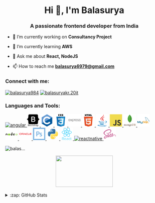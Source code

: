<h1 align="center">Hi 👋, I'm Balasurya</h1>
<h3 align="center">A passionate frontend developer from India</h3>

- 🔭 I’m currently working on **Consultancy Project**

- 🌱 I’m currently learning **AWS**

- 💬 Ask me about **React, NodeJS**

- 📫 How to reach me **balasurya6979@gmail.com**

<h3 align="left">Connect with me:</h3>
<p align="left">
<a href="https://linkedin.com/in/balasurya984" target="blank"><img align="center" src="https://raw.githubusercontent.com/rahuldkjain/github-profile-readme-generator/master/src/images/icons/Social/linked-in-alt.svg" alt="balasurya984" height="30" width="40" /></a>
<a href="https://www.hackerrank.com/balasuryakr.20it" target="blank"><img align="center" src="https://raw.githubusercontent.com/rahuldkjain/github-profile-readme-generator/master/src/images/icons/Social/hackerrank.svg" alt="balasuryakr.20it" height="30" width="40" /></a>
</p>

<h3 align="left">Languages and Tools:</h3>
<p align="left"> <a href="https://angular.io" target="_blank" rel="noreferrer"> <img src="https://angular.io/assets/images/logos/angular/angular.svg" alt="angular" width="40" height="40"/> </a> <a href="https://getbootstrap.com" target="_blank" rel="noreferrer"> <img src="https://raw.githubusercontent.com/devicons/devicon/master/icons/bootstrap/bootstrap-plain-wordmark.svg" alt="bootstrap" width="40" height="40"/> </a> <a href="https://www.cprogramming.com/" target="_blank" rel="noreferrer"> <img src="https://raw.githubusercontent.com/devicons/devicon/master/icons/c/c-original.svg" alt="c" width="40" height="40"/> </a> <a href="https://www.w3schools.com/css/" target="_blank" rel="noreferrer"> <img src="https://raw.githubusercontent.com/devicons/devicon/master/icons/css3/css3-original-wordmark.svg" alt="css3" width="40" height="40"/> </a> <a href="https://expressjs.com" target="_blank" rel="noreferrer"> <img src="https://raw.githubusercontent.com/devicons/devicon/master/icons/express/express-original-wordmark.svg" alt="express" width="40" height="40"/> </a> <a href="https://www.w3.org/html/" target="_blank" rel="noreferrer"> <img src="https://raw.githubusercontent.com/devicons/devicon/master/icons/html5/html5-original-wordmark.svg" alt="html5" width="40" height="40"/> </a> <a href="https://www.java.com" target="_blank" rel="noreferrer"> <img src="https://raw.githubusercontent.com/devicons/devicon/master/icons/java/java-original.svg" alt="java" width="40" height="40"/> </a> <a href="https://developer.mozilla.org/en-US/docs/Web/JavaScript" target="_blank" rel="noreferrer"> <img src="https://raw.githubusercontent.com/devicons/devicon/master/icons/javascript/javascript-original.svg" alt="javascript" width="40" height="40"/> </a> <a href="https://www.mongodb.com/" target="_blank" rel="noreferrer"> <img src="https://raw.githubusercontent.com/devicons/devicon/master/icons/mongodb/mongodb-original-wordmark.svg" alt="mongodb" width="40" height="40"/> </a> <a href="https://www.mysql.com/" target="_blank" rel="noreferrer"> <img src="https://raw.githubusercontent.com/devicons/devicon/master/icons/mysql/mysql-original-wordmark.svg" alt="mysql" width="40" height="40"/> </a> <a href="https://nodejs.org" target="_blank" rel="noreferrer"> <img src="https://raw.githubusercontent.com/devicons/devicon/master/icons/nodejs/nodejs-original-wordmark.svg" alt="nodejs" width="40" height="40"/> </a> <a href="https://www.oracle.com/" target="_blank" rel="noreferrer"> <img src="https://raw.githubusercontent.com/devicons/devicon/master/icons/oracle/oracle-original.svg" alt="oracle" width="40" height="40"/> </a> <a href="https://www.photoshop.com/en" target="_blank" rel="noreferrer"> <img src="https://raw.githubusercontent.com/devicons/devicon/master/icons/photoshop/photoshop-line.svg" alt="photoshop" width="40" height="40"/> </a> <a href="https://www.python.org" target="_blank" rel="noreferrer"> <img src="https://raw.githubusercontent.com/devicons/devicon/master/icons/python/python-original.svg" alt="python" width="40" height="40"/> </a> <a href="https://reactjs.org/" target="_blank" rel="noreferrer"> <img src="https://raw.githubusercontent.com/devicons/devicon/master/icons/react/react-original-wordmark.svg" alt="react" width="40" height="40"/> </a> <a href="https://reactnative.dev/" target="_blank" rel="noreferrer"> <img src="https://reactnative.dev/img/header_logo.svg" alt="reactnative" width="40" height="40"/> </a> <a href="https://sass-lang.com" target="_blank" rel="noreferrer"> <img src="https://raw.githubusercontent.com/devicons/devicon/master/icons/sass/sass-original.svg" alt="sass" width="40" height="40"/> </a> </p>
<p><img align="center" width="500px" src="http://github-profile-summary-cards.vercel.app/api/cards/repos-per-language?username=balasurya984&theme=github_dark" alt="balas..." />
  
  
  <div align="center"><img src="https://github-readme-stats.vercel.app/api/top-langs/?username=rishavanand&hide_border=true&layout=compact" align="center" style="width: 60%; height:100px" /></div>  

<br/>  
<details><br>
  <summary>:zap: GitHub Stats</summary>
  <img align="center" src="http://github-profile-summary-cards.vercel.app/api/cards/profile-details?username=balasurya984&theme=github_dark" width="100%" />  
  <img align="left" alt="codeSTACKr's GitHub Stats" width="46%" height="300px" src="https://github-readme-stats.vercel.app/api?username=balasurya984&show_icons=true&theme=github_dark" />
  <p><img align="right" width="45%"  height="300px"  src="https://github-readme-streak-stats.herokuapp.com/?user=balasurya984&&theme=blueberry_duo&fire=0366D6&sideNums=778E94&currStreakNum=778E94&sideLabels=0366D6&currStreakLabel=0366D6" alt="itsmanibharathi" /></p>
</details>
